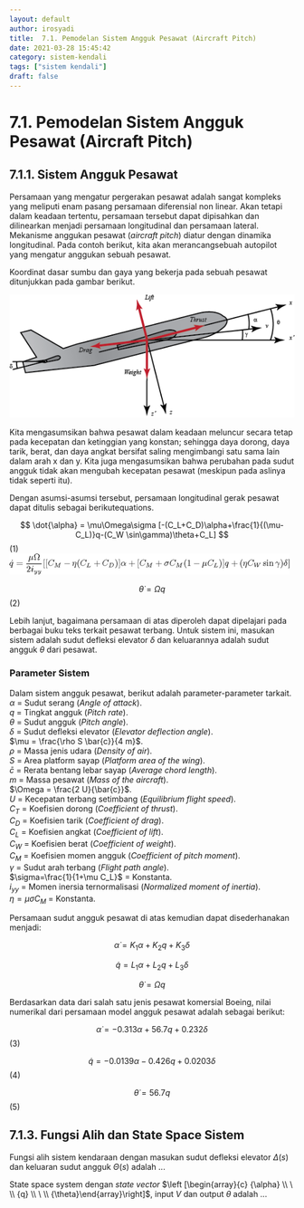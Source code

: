 ```yaml
---
layout: default
author: irosyadi
title:  7.1. Pemodelan Sistem Angguk Pesawat (Aircraft Pitch)
date: 2021-03-28 15:45:42
category: sistem-kendali
tags: ["sistem kendali"]
draft: false
---
```


# 7.1. Pemodelan Sistem Angguk Pesawat (Aircraft Pitch)

## 7.1.1. Sistem Angguk Pesawat

Persamaan yang mengatur pergerakan pesawat adalah sangat kompleks yang meliputi enam pasang persamaan diferensial non linear. Akan tetapi dalam keadaan tertentu, persamaan tersebut dapat dipisahkan dan dilinearkan menjadi persamaan longitudinal dan persamaan lateral. Mekanisme anggukan pesawat (*aircraft pitch*) diatur dengan dinamika longitudinal. Pada contoh berikut, kita akan merancangsebuah autopilot yang mengatur anggukan sebuah pesawat.

Koordinat dasar sumbu dan gaya yang bekerja pada sebuah pesawat ditunjukkan pada gambar berikut.

![Sistem Pesawat](https://raw.githubusercontent.com/irosyadi/vnote.image/master/1617095342_20210330160853818_7698.png)

Kita mengasumsikan bahwa pesawat dalam keadaan meluncur secara tetap pada kecepatan dan ketinggian yang konstan; sehingga daya dorong, daya tarik, berat, dan daya angkat bersifat saling mengimbangi satu sama lain dalam arah x dan y. Kita juga mengasumsikan bahwa perubahan pada sudut angguk tidak akan mengubah kecepatan pesawat (meskipun pada aslinya tidak seperti itu). 

Dengan asumsi-asumsi tersebut, persamaan longitudinal gerak pesawat dapat ditulis sebagai berikutequations.

$$ \dot{\alpha} = \mu\Omega\sigma [-(C_L+C_D)\alpha+\frac{1}{(\mu-C_L)}q-(C_W \sin\gamma)\theta+C_L] $$ (1)
![pitch_equation](https://raw.githubusercontent.com/irosyadi/vnote.image/master/1617099816_20210330165652657_18683.png)

$$ \dot\theta = \Omega q $$ (2)

Lebih lanjut, bagaimana persamaan di atas diperoleh dapat dipelajari pada berbagai buku teks terkait pesawat terbang.
Untuk sistem ini, masukan sistem adalah sudut defleksi elevator $\delta$ dan keluarannya adalah sudut angguk $\theta$ dari pesawat.

### Parameter Sistem

Dalam sistem angguk pesawat, berikut adalah parameter-parameter tarkait.  
$\alpha$ = Sudut serang (*Angle of attack*).  
$q$ = Tingkat angguk (*Pitch rate*).  
$\theta$ = Sudut angguk (*Pitch angle*).  
$\delta$ = Sudut defleksi elevator (*Elevator deflection angle*).  
$\mu = \frac{\rho S \bar{c}}{4 m}$.  
$\rho$ = Massa jenis udara (*Density of air*).  
$S$ = Area platform sayap (*Platform area of the wing*).  
$\bar{c}$ = Rerata bentang lebar sayap (*Average chord length*).  
$m$ = Massa pesawat (*Mass of the aircraft*).  
$\Omega = \frac{2 U}{\bar{c}}$.  
$U$ = Kecepatan terbang setimbang (*Equilibrium flight speed*).  
$C_T$ = Koefisien dorong (*Coefficient of thrust*).  
$C_D$ = Koefisien tarik (*Coefficient of drag*).  
$C_L$ = Koefisien angkat (*Coefficient of lift*).  
$C_W$ = Koefisien berat (*Coefficient of weight*).  
$C_M$ = Koefisien momen angguk (*Coefficient of pitch moment*).  
$\gamma$ = Sudut arah terbang (*Flight path angle*).  
$\sigma=\frac{1}{1+\mu C_L}$ = Konstanta.  
$i_{yy}$ = Momen inersia ternormalisasi (*Normalized moment of inertia*).  
$\eta=\mu \sigma C_M$ = Konstanta.  


Persamaan sudut angguk pesawat di atas kemudian dapat disederhanakan menjadi:  

$$\dot\alpha = K_1\alpha+K_2q+K_3\delta $$

$$\dot q = L_1\alpha+L_2q+L_3\delta $$

$$\dot\theta = \Omega q $$

Berdasarkan data dari salah satu jenis pesawat komersial Boeing, nilai numerikal dari persamaan model angguk pesawat adalah sebagai berikut:  

$$\dot\alpha = -0.313\alpha+56.7q+0.232\delta $$ (3)

$$\dot q = -0.0139\alpha-0.426q+0.0203\delta $$ (4)

$$\dot\theta = 56.7q $$ (5)

## 7.1.3. Fungsi Alih dan State Space Sistem

Fungsi alih sistem kendaraan dengan masukan sudut defleksi elevator  $\Delta(s)$ dan keluaran sudut angguk ${\Theta}(s)$  adalah ...  


State space system dengan *state vector*  $\left [\begin{array}{c} {\alpha} \\ \ \\ {q} \\ \ \\ {\theta}\end{array}\right]$,  input $V$ dan output $\theta$ adalah ...  